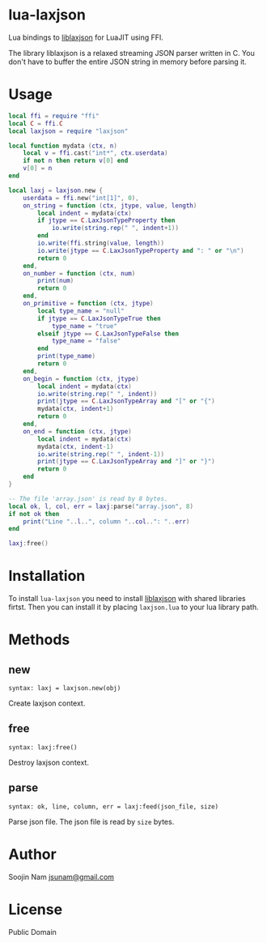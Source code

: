 lua-laxjson
====
Lua bindings to [liblaxjson](https://github.com/andrewrk/liblaxjson)
for LuaJIT using FFI.

The library liblaxjson is a relaxed streaming JSON parser written in C.
You don't have to buffer the entire JSON string in memory before parsing it.

Usage
=====
````lua
local ffi = require "ffi"
local C = ffi.C
local laxjson = require "laxjson"

local function mydata (ctx, n)
    local v = ffi.cast("int*", ctx.userdata)
    if not n then return v[0] end
    v[0] = n
end

local laxj = laxjson.new {
    userdata = ffi.new("int[1]", 0),
    on_string = function (ctx, jtype, value, length)
        local indent = mydata(ctx)
        if jtype == C.LaxJsonTypeProperty then
            io.write(string.rep(" ", indent+1))
        end
        io.write(ffi.string(value, length))
        io.write(jtype == C.LaxJsonTypeProperty and ": " or "\n")
        return 0
    end,
    on_number = function (ctx, num)
        print(num)
        return 0
    end,
    on_primitive = function (ctx, jtype)
        local type_name = "null"
        if jtype == C.LaxJsonTypeTrue then
            type_name = "true"
        elseif jtype == C.LaxJsonTypeFalse then
            type_name = "false"
        end
        print(type_name)
        return 0
    end,
    on_begin = function (ctx, jtype)
        local indent = mydata(ctx)
        io.write(string.rep(" ", indent))
        print(jtype == C.LaxJsonTypeArray and "[" or "{")
        mydata(ctx, indent+1)
        return 0
    end,
    on_end = function (ctx, jtype)
        local indent = mydata(ctx)
        mydata(ctx, indent-1)
        io.write(string.rep(" ", indent-1))
        print(jtype == C.LaxJsonTypeArray and "]" or "}")
        return 0
    end
}

-- The file 'array.json' is read by 8 bytes.
local ok, l, col, err = laxj:parse("array.json", 8) 
if not ok then
    print("Line "..l..", column "..col..": "..err)
end

laxj:free()
````

Installation
============
To install `lua-laxjson` you need to install
[liblaxjson](https://github.com/andrewrk/liblaxjson#installation)
with shared libraries firtst.
Then you can install it by placing `laxjson.lua` to your lua library path.

Methods
=======

new
---
`syntax: laxj = laxjson.new(obj)`

Create laxjson context.

free
----
`syntax: laxj:free()`

Destroy laxjson context.

parse
-----
`syntax: ok, line, column, err = laxj:feed(json_file, size)`

Parse json file. The json file is read by `size` bytes.

Author
======
Soojin Nam jsunam@gmail.com

License
=======
Public Domain
